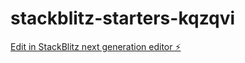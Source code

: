 # stackblitz-starters-kqzqvi

[Edit in StackBlitz next generation editor ⚡️](https://stackblitz.com/~/github.com/jayx20p/stackblitz-starters-kqzqvi)